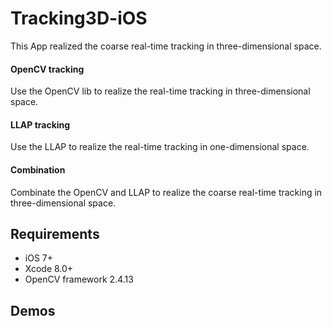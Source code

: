# Tracking3D-iOS
This App realized the coarse real-time tracking in three-dimensional space.


#### OpenCV tracking
Use the OpenCV lib to realize the real-time tracking in three-dimensional space.


#### LLAP tracking
Use the LLAP  to realize the real-time tracking in one-dimensional space.

####  Combination
Combinate  the OpenCV and LLAP to realize the coarse real-time tracking in three-dimensional space.

## Requirements
 - iOS 7+
 - Xcode 8.0+
 - OpenCV framework 2.4.13

## Demos

